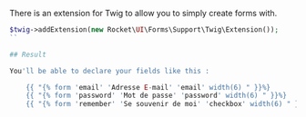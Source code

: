 There is an extension for Twig to allow you to simply create forms with.

```php
$twig->addExtension(new Rocket\UI\Forms\Support\Twig\Extension());
``

## Result

You'll be able to declare your fields like this :

    {{ "{% form 'email' 'Adresse E-mail' 'email' width(6) " }}%}
    {{ "{% form 'password' 'Mot de passe' 'password' width(6) " }}%}
    {{ "{% form 'remember' 'Se souvenir de moi' 'checkbox' width(6) " }}%}